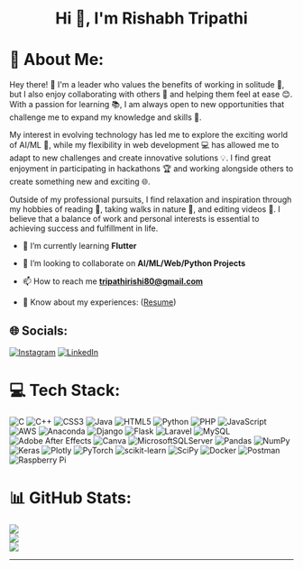 <h1 align="center">Hi 👋, I'm Rishabh Tripathi</h1>

# 💫 About Me:
Hey there! 👋 I'm a leader who values the benefits of working in solitude 🤫, but I also enjoy collaborating with others 🤝 and helping them feel at ease 😊. With a passion for learning 📚, I am always open to new opportunities that challenge me to expand my knowledge and skills 🌟.

My interest in evolving technology has led me to explore the exciting world of AI/ML 🤖, while my flexibility in web development 💻 has allowed me to adapt to new challenges and create innovative solutions 💡. I find great enjoyment in participating in hackathons 🏆 and working alongside others to create something new and exciting 🌐.

Outside of my professional pursuits, I find relaxation and inspiration through my hobbies of reading 📖, taking walks in nature 🌳, and editing videos 🎥. I believe that a balance of work and personal interests is essential to achieving success and fulfillment in life.

- 🌱 I’m currently learning **Flutter**

- 👯 I’m looking to collaborate on **AI/ML/Web/Python Projects**

- 📫 How to reach me **tripathirishi80@gmail.com**

- 📄 Know about my experiences: ([Resume](https://drive.google.com/file/d/1su47w4tUfwgGcqjCyfVqPmceCNi12ikx/view?usp=sharing))

## 🌐 Socials:
[![Instagram](https://img.shields.io/badge/Instagram-%23E4405F.svg?logo=Instagram&logoColor=white)](https://instagram.com/dalazzyyrishi) [![LinkedIn](https://img.shields.io/badge/LinkedIn-%230077B5.svg?logo=linkedin&logoColor=white)](https://linkedin.com/in/rishabh--tripathi) 

# 💻 Tech Stack:
![C](https://img.shields.io/badge/c-%2300599C.svg?style=plastic&logo=c&logoColor=white) ![C++](https://img.shields.io/badge/c++-%2300599C.svg?style=plastic&logo=c%2B%2B&logoColor=white) ![CSS3](https://img.shields.io/badge/css3-%231572B6.svg?style=plastic&logo=css3&logoColor=white) ![Java](https://img.shields.io/badge/java-%23ED8B00.svg?style=plastic&logo=java&logoColor=white) ![HTML5](https://img.shields.io/badge/html5-%23E34F26.svg?style=plastic&logo=html5&logoColor=white) ![Python](https://img.shields.io/badge/python-3670A0?style=plastic&logo=python&logoColor=ffdd54) ![PHP](https://img.shields.io/badge/php-%23777BB4.svg?style=plastic&logo=php&logoColor=white) ![JavaScript](https://img.shields.io/badge/javascript-%23323330.svg?style=plastic&logo=javascript&logoColor=%23F7DF1E) ![AWS](https://img.shields.io/badge/AWS-%23FF9900.svg?style=plastic&logo=amazon-aws&logoColor=white) ![Anaconda](https://img.shields.io/badge/Anaconda-%2344A833.svg?style=plastic&logo=anaconda&logoColor=white) ![Django](https://img.shields.io/badge/django-%23092E20.svg?style=plastic&logo=django&logoColor=white) ![Flask](https://img.shields.io/badge/flask-%23000.svg?style=plastic&logo=flask&logoColor=white) ![Laravel](https://img.shields.io/badge/laravel-%23FF2D20.svg?style=plastic&logo=laravel&logoColor=white) ![MySQL](https://img.shields.io/badge/mysql-%2300f.svg?style=plastic&logo=mysql&logoColor=white) ![Adobe After Effects](https://img.shields.io/badge/Adobe%20After%20Effects-9999FF.svg?style=plastic&logo=Adobe%20After%20Effects&logoColor=white) ![Canva](https://img.shields.io/badge/Canva-%2300C4CC.svg?style=plastic&logo=Canva&logoColor=white) ![MicrosoftSQLServer](https://img.shields.io/badge/Microsoft%20SQL%20Sever-CC2927?style=plastic&logo=microsoft%20sql%20server&logoColor=white) ![Pandas](https://img.shields.io/badge/pandas-%23150458.svg?style=plastic&logo=pandas&logoColor=white) ![NumPy](https://img.shields.io/badge/numpy-%23013243.svg?style=plastic&logo=numpy&logoColor=white) ![Keras](https://img.shields.io/badge/Keras-%23D00000.svg?style=plastic&logo=Keras&logoColor=white) ![Plotly](https://img.shields.io/badge/Plotly-%233F4F75.svg?style=plastic&logo=plotly&logoColor=white) ![PyTorch](https://img.shields.io/badge/PyTorch-%23EE4C2C.svg?style=plastic&logo=PyTorch&logoColor=white) ![scikit-learn](https://img.shields.io/badge/scikit--learn-%23F7931E.svg?style=plastic&logo=scikit-learn&logoColor=white) ![SciPy](https://img.shields.io/badge/SciPy-%230C55A5.svg?style=plastic&logo=scipy&logoColor=%white) ![Docker](https://img.shields.io/badge/docker-%230db7ed.svg?style=plastic&logo=docker&logoColor=white) ![Postman](https://img.shields.io/badge/Postman-FF6C37?style=plastic&logo=postman&logoColor=white) ![Raspberry Pi](https://img.shields.io/badge/-RaspberryPi-C51A4A?style=plastic&logo=Raspberry-Pi)
# 📊 GitHub Stats:
![](https://github-readme-stats.vercel.app/api?username=Rishabh-Tripathi1&theme=whatsapp-dark&hide_border=false&include_all_commits=false&count_private=false)<br/>
![](https://github-readme-streak-stats.herokuapp.com/?user=Rishabh-Tripathi1&theme=whatsapp-dark&hide_border=false)<br/>
![](https://github-readme-stats.vercel.app/api/top-langs/?username=Rishabh-Tripathi1&theme=whatsapp-dark&hide_border=false&include_all_commits=false&count_private=false&layout=compact)

---
